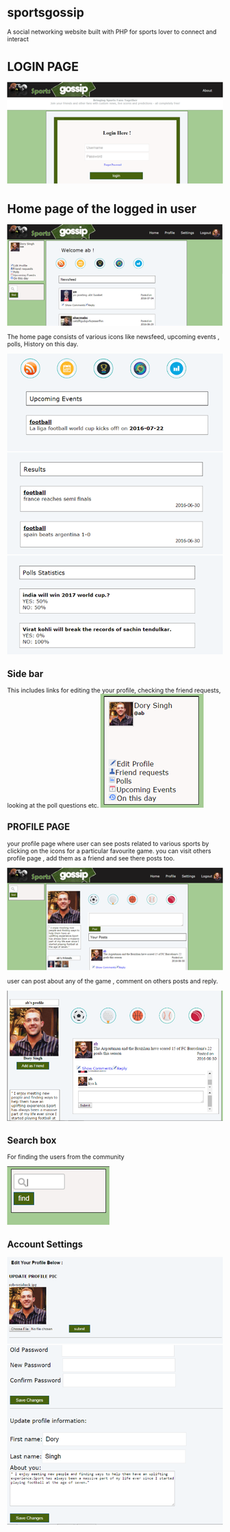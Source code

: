 # sportsgossip
A social networking website built with PHP for sports lover to connect and interact 
<h1> LOGIN PAGE</h1>
<img src="https://raw.githubusercontent.com/paras11/sportsgossip/master/login.PNG"/>
<h1> Home page of the logged in user</h1>
<img src="https://raw.githubusercontent.com/paras11/sportsgossip/master/home.PNG"/>
<p> The home page consists of various icons like newsfeed, upcoming events , polls, History on this day.</p>

<img src="https://raw.githubusercontent.com/paras11/sportsgossip/master/upcominh.PNG"/>
<img src="https://raw.githubusercontent.com/paras11/sportsgossip/master/results.PNG"/>
<img src="https://raw.githubusercontent.com/paras11/sportsgossip/master/pollsstats.PNG"/>
<h2> Side bar </h2>
<p> This includes links for editing the your profile, checking the friend requests, looking at the poll questions etc.
<img src="https://raw.githubusercontent.com/paras11/sportsgossip/master/side.PNG"/>
<h2>PROFILE PAGE</h2>
<p> your profile page where user can see posts related to various sports by clicking on the icons for a particular favourite game. you can visit others profile page , add them as a friend and see there posts too.</p>

<img src ="https://raw.githubusercontent.com/paras11/sportsgossip/master/myprofile.PNG"/>
<p> user can post about any of the game , comment on others posts and reply.  </p>
<img src="https://raw.githubusercontent.com/paras11/sportsgossip/master/features.PNG"/>
<h2>Search box</h2>
<p>For finding the users from the community</p>
<img src="https://raw.githubusercontent.com/paras11/sportsgossip/master/search.PNG"/>


<h2>Account Settings</h2>
<img src="https://raw.githubusercontent.com/paras11/sportsgossip/master/picsetting.PNG"/>


<img src="https://raw.githubusercontent.com/paras11/sportsgossip/master/account.PNG"/>
